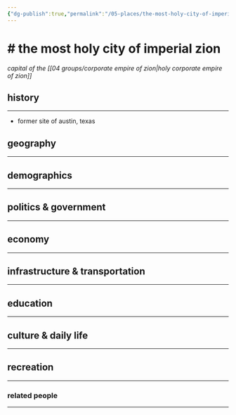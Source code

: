 ```yaml
---
{"dg-publish":true,"permalink":"/05-places/the-most-holy-city-of-imperial-zion/","created":"2024-10-28T09:15:14.638-05:00","updated":"2025-03-17T14:51:29.395-05:00"}
---
```



# # the most holy city of imperial zion
*capital of the [[04 groups/corporate empire of zion\|holy corporate empire of zion]]*

## history
---
- former site of austin, texas
## geography
---

## demographics
---

## politics & government
---

## economy
---

## infrastructure & transportation
---

## education
---

## culture & daily life
---

## recreation
---

### related people
---
